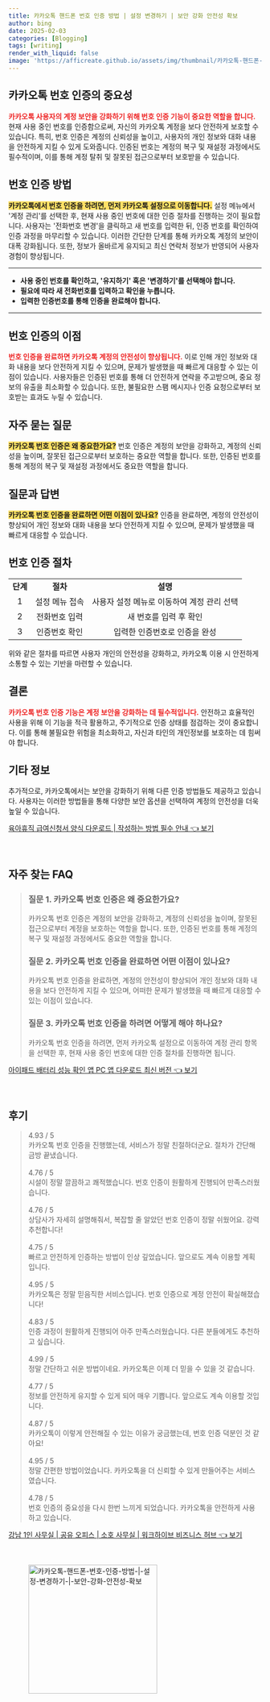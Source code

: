 ```yaml
---
title: 카카오톡 핸드폰 번호 인증 방법 | 설정 변경하기 | 보안 강화 안전성 확보
author: bing
date: 2025-02-03
categories: [Blogging]
tags: [writing]
render_with_liquid: false
image: 'https://afficreate.github.io/assets/img/thumbnail/카카오톡-핸드폰-번호-인증-방법-|-설정-변경하기-|-보안-강화-안전성-확보.webp'
---
```



<h2 id='카카오톡_번호_인증의_중요성'>카카오톡 번호 인증의 중요성</h2>

<p><b><span style="color: #ee2323;">카카오톡 사용자의 계정 보안을 강화하기 위해 번호 인증 기능이 중요한 역할을 합니다.</span></b> 현재 사용 중인 번호를 인증함으로써, 자신의 카카오톡 계정을 보다 안전하게 보호할 수 있습니다. 특히, 번호 인증은 계정의 신뢰성을 높이고, 사용자의 개인 정보와 대화 내용을 안전하게 지킬 수 있게 도와줍니다. 인증된 번호는 계정의 복구 및 재설정 과정에서도 필수적이며, 이를 통해 계정 탈취 및 잘못된 접근으로부터 보호받을 수 있습니다.</p>

<h2 id='번호_인증_방법'>번호 인증 방법</h2>

<p><b><span style="background-color: #ffe066;">카카오톡에서 번호 인증을 하려면, 먼저 카카오톡 설정으로 이동합니다.</span></b> 설정 메뉴에서 '계정 관리'를 선택한 후, 현재 사용 중인 번호에 대한 인증 절차를 진행하는 것이 필요합니다. 사용자는 '전화번호 변경'을 클릭하고 새 번호를 입력한 뒤, 인증 번호를 확인하여 인증 과정을 마무리할 수 있습니다. 이러한 간단한 단계를 통해 카카오톡 계정의 보안이 대폭 강화됩니다. 또한, 정보가 올바르게 유지되고 최신 연락처 정보가 반영되어 사용자 경험이 향상됩니다.</p>

<hr />

<ul>
    <li><b>사용 중인 번호를 확인하고, '유지하기' 혹은 '변경하기'를 선택해야 합니다.</b></li>
    <li><b>필요에 따라 새 전화번호를 입력하고 확인을 누릅니다.</b></li>
    <li><b>입력한 인증번호를 통해 인증을 완료해야 합니다.</b></li>
</ul>

<hr />

<h2 id='번호_인증의_이점'>번호 인증의 이점</h2>

<p><b><span style="color: #ee2323;">번호 인증을 완료하면 카카오톡 계정의 안전성이 향상됩니다.</span></b> 이로 인해 개인 정보와 대화 내용을 보다 안전하게 지킬 수 있으며, 문제가 발생했을 때 빠르게 대응할 수 있는 이점이 있습니다. 사용자들은 인증된 번호를 통해 더 안전하게 연락을 주고받으며, 중요 정보의 유출을 최소화할 수 있습니다. 또한, 불필요한 스팸 메시지나 인증 요청으로부터 보호받는 효과도 누릴 수 있습니다.</p>

<h2 id='자주_묻는_질문'>자주 묻는 질문</h2>

<p><b><span style="background-color: #ffe066;">카카오톡 번호 인증은 왜 중요한가요?</span></b> 번호 인증은 계정의 보안을 강화하고, 계정의 신뢰성을 높이며, 잘못된 접근으로부터 보호하는 중요한 역할을 합니다. 또한, 인증된 번호를 통해 계정의 복구 및 재설정 과정에서도 중요한 역할을 합니다.</p>

<h2 id='질문_과_답변'>질문과 답변</h2>

<p><b><span style="background-color: #ffe066;">카카오톡 번호 인증을 완료하면 어떤 이점이 있나요?</span></b> 인증을 완료하면, 계정의 안전성이 향상되어 개인 정보와 대화 내용을 보다 안전하게 지킬 수 있으며, 문제가 발생했을 때 빠르게 대응할 수 있습니다.</p>

<h2 id='번호_인증_절차'>번호 인증 절차</h2>

<table>
    <tr>
        <td style="text-align: center; height: 17px;"><b>단계</b></td>
        <td style="text-align: center; height: 17px;"><b>절차</b></td>
        <td style="text-align: center; height: 17px;"><b>설명</b></td>
    </tr>
    <tr>
        <td style="text-align: center; height: 17px;">1</td>
        <td style="text-align: center; height: 17px;">설정 메뉴 접속</td>
        <td style="text-align: center; height: 17px;">사용자 설정 메뉴로 이동하여 계정 관리 선택</td>
    </tr>
    <tr>
        <td style="text-align: center; height: 17px;">2</td>
        <td style="text-align: center; height: 17px;">전화번호 입력</td>
        <td style="text-align: center; height: 17px;">새 번호를 입력 후 확인</td>
    </tr>
    <tr>
        <td style="text-align: center; height: 17px;">3</td>
        <td style="text-align: center; height: 17px;">인증번호 확인</td>
        <td style="text-align: center; height: 17px;">입력한 인증번호로 인증을 완성</td>
    </tr>
</table>

<p>위와 같은 절차를 따르면 사용자 개인의 안전성을 강화하고, 카카오톡 이용 시 안전하게 소통할 수 있는 기반을 마련할 수 있습니다.</p>

<h2 id='결론'>결론</h2>

<p><b><span style="color: #ee2323;">카카오톡 번호 인증 기능은 계정 보안을 강화하는 데 필수적입니다.</span></b> 안전하고 효율적인 사용을 위해 이 기능을 적극 활용하고, 주기적으로 인증 상태를 점검하는 것이 중요합니다. 이를 통해 불필요한 위험을 최소화하고, 자신과 타인의 개인정보를 보호하는 데 힘써야 합니다.</p>

<h2 id='기타_정보'>기타 정보</h2>

<p>추가적으로, 카카오톡에서는 보안을 강화하기 위해 다른 인증 방법들도 제공하고 있습니다. 사용자는 이러한 방법들을 통해 다양한 보안 옵션을 선택하여 계정의 안전성을 더욱 높일 수 있습니다.</p>


<p><a class="click-button" title="육아휴직 급여신청서 양식 다운로드 | 작성하는 방법 필수 안내" href="https://afficreate.github.io/posts/%EC%9C%A1%EC%95%84%ED%9C%B4%EC%A7%81-%EA%B8%89%EC%97%AC%EC%8B%A0%EC%B2%AD%EC%84%9C-%EC%96%91%EC%8B%9D-%EB%8B%A4%EC%9A%B4%EB%A1%9C%EB%93%9C-%EC%9E%91%EC%84%B1%ED%95%98%EB%8A%94-%EB%B0%A9%EB%B2%95-%ED%95%84%EC%88%98-%EC%95%88%EB%82%B4/" rel="dofollow">육아휴직 급여신청서 양식 다운로드 | 작성하는 방법 필수 안내 👈 보기</a></p><br>
<h2 id='자주_찾는_FAQ'>자주 찾는 FAQ</h2>
<div itemscope="" itemtype="https://schema.org/FAQPage">
<blockquote>
<div itemscope="" itemprop="mainEntity" itemtype="https://schema.org/Question">
<h3 itemprop="name">질문 1. 카카오톡 번호 인증은 왜 중요한가요?</h3>
<div itemscope="" itemprop="acceptedAnswer" itemtype="https://schema.org/Answer">
<span itemprop="text">
<p>카카오톡 번호 인증은 계정의 보안을 강화하고, 계정의 신뢰성을 높이며, 잘못된 접근으로부터 계정을 보호하는 역할을 합니다. 또한, 인증된 번호를 통해 계정의 복구 및 재설정 과정에서도 중요한 역할을 합니다.</p>
</span>
</div>
</div>
<div itemscope="" itemprop="mainEntity" itemtype="https://schema.org/Question">
<h3 itemprop="name">질문 2. 카카오톡 번호 인증을 완료하면 어떤 이점이 있나요?</h3>
<div itemscope="" itemprop="acceptedAnswer" itemtype="https://schema.org/Answer">
<span itemprop="text">
<p>카카오톡 번호 인증을 완료하면, 계정의 안전성이 향상되어 개인 정보와 대화 내용을 보다 안전하게 지킬 수 있으며, 어떠한 문제가 발생했을 때 빠르게 대응할 수 있는 이점이 있습니다.</p>
</span>
</div>
</div>
<div itemscope="" itemprop="mainEntity" itemtype="https://schema.org/Question">
<h3 itemprop="name">질문 3. 카카오톡 번호 인증을 하려면 어떻게 해야 하나요?</h3>
<div itemscope="" itemprop="acceptedAnswer" itemtype="https://schema.org/Answer">
<span itemprop="text">
<p>카카오톡 번호 인증을 하려면, 먼저 카카오톡 설정으로 이동하여 계정 관리 항목을 선택한 후, 현재 사용 중인 번호에 대한 인증 절차를 진행하면 됩니다.</p>
</span>
</div>
</div>
</blockquote>
</div>
<p><a class="click-button" title="아이패드 배터리 성능 확인 앱 PC 앱 다운로드 최신 버전" href="https://afficreate.github.io/posts/%EC%95%84%EC%9D%B4%ED%8C%A8%EB%93%9C-%EB%B0%B0%ED%84%B0%EB%A6%AC-%EC%84%B1%EB%8A%A5-%ED%99%95%EC%9D%B8-%EC%95%B1-PC-%EC%95%B1-%EB%8B%A4%EC%9A%B4%EB%A1%9C%EB%93%9C-%EC%B5%9C%EC%8B%A0-%EB%B2%84%EC%A0%84/" rel="dofollow">아이패드 배터리 성능 확인 앱 PC 앱 다운로드 최신 버전 👈 보기</a></p><br>
<h2 id='후기'>후기</h2>
<div itemscope itemtype="https://schema.org/Product">
  <blockquote>
  <div itemprop="review" itemscope itemtype="https://schema.org/Review">
      <div itemprop="reviewRating" itemscope itemtype="https://schema.org/Rating"> <span itemprop="ratingValue">4.93</span> / <span itemprop="bestRating">5</span> </div>
      <span itemprop="reviewBody">카카오톡 번호 인증을 진행했는데, 서비스가 정말 친절하더군요. 절차가 간단해 금방 끝냈습니다.</span>
  </div>
  <br>
  <div itemprop="review" itemscope itemtype="https://schema.org/Review">
      <div itemprop="reviewRating" itemscope itemtype="https://schema.org/Rating"> <span itemprop="ratingValue">4.76</span> / <span itemprop="bestRating">5</span> </div>
      <span itemprop="reviewBody">시설이 정말 깔끔하고 쾌적했습니다. 번호 인증이 원활하게 진행되어 만족스러웠습니다.</span>
  </div>
  <br>
  <div itemprop="review" itemscope itemtype="https://schema.org/Review">
      <div itemprop="reviewRating" itemscope itemtype="https://schema.org/Rating"> <span itemprop="ratingValue">4.76</span> / <span itemprop="bestRating">5</span> </div>
      <span itemprop="reviewBody">상담사가 자세히 설명해줘서, 복잡할 줄 알았던 번호 인증이 정말 쉬웠어요. 강력 추천합니다!</span>
  </div>
  <br>
  <div itemprop="review" itemscope itemtype="https://schema.org/Review">
      <div itemprop="reviewRating" itemscope itemtype="https://schema.org/Rating"> <span itemprop="ratingValue">4.75</span> / <span itemprop="bestRating">5</span> </div>
      <span itemprop="reviewBody">빠르고 안전하게 인증하는 방법이 인상 깊었습니다. 앞으로도 계속 이용할 계획입니다.</span>
  </div>
  <br>
  <div itemprop="review" itemscope itemtype="https://schema.org/Review">
      <div itemprop="reviewRating" itemscope itemtype="https://schema.org/Rating"> <span itemprop="ratingValue">4.95</span> / <span itemprop="bestRating">5</span> </div>
      <span itemprop="reviewBody">카카오톡은 정말 믿음직한 서비스입니다. 번호 인증으로 계정 안전이 확실해졌습니다!</span>
  </div>
  <br>
  <div itemprop="review" itemscope itemtype="https://schema.org/Review">
      <div itemprop="reviewRating" itemscope itemtype="https://schema.org/Rating"> <span itemprop="ratingValue">4.83</span> / <span itemprop="bestRating">5</span> </div>
      <span itemprop="reviewBody">인증 과정이 원활하게 진행되어 아주 만족스러웠습니다. 다른 분들에게도 추천하고 싶습니다.</span>
  </div>
  <br>
  <div itemprop="review" itemscope itemtype="https://schema.org/Review">
      <div itemprop="reviewRating" itemscope itemtype="https://schema.org/Rating"> <span itemprop="ratingValue">4.99</span> / <span itemprop="bestRating">5</span> </div>
      <span itemprop="reviewBody">정말 간단하고 쉬운 방법이네요. 카카오톡은 이제 더 믿을 수 있을 것 같습니다.</span>
  </div>
  <br>
  <div itemprop="review" itemscope itemtype="https://schema.org/Review">
      <div itemprop="reviewRating" itemscope itemtype="https://schema.org/Rating"> <span itemprop="ratingValue">4.77</span> / <span itemprop="bestRating">5</span> </div>
      <span itemprop="reviewBody">정보를 안전하게 유지할 수 있게 되어 매우 기쁩니다. 앞으로도 계속 이용할 것입니다.</span>
  </div>
  <br>
  <div itemprop="review" itemscope itemtype="https://schema.org/Review">
      <div itemprop="reviewRating" itemscope itemtype="https://schema.org/Rating"> <span itemprop="ratingValue">4.87</span> / <span itemprop="bestRating">5</span> </div>
      <span itemprop="reviewBody">카카오톡이 이렇게 안전해질 수 있는 이유가 궁금했는데, 번호 인증 덕분인 것 같아요!</span>
  </div>
  <br>
  <div itemprop="review" itemscope itemtype="https://schema.org/Review">
      <div itemprop="reviewRating" itemscope itemtype="https://schema.org/Rating"> <span itemprop="ratingValue">4.95</span> / <span itemprop="bestRating">5</span> </div>
      <span itemprop="reviewBody">정말 간편한 방법이었습니다. 카카오톡을 더 신뢰할 수 있게 만들어주는 서비스였습니다.</span>
  </div>
  <br>
  <div itemprop="review" itemscope itemtype="https://schema.org/Review">
      <div itemprop="reviewRating" itemscope itemtype="https://schema.org/Rating"> <span itemprop="ratingValue">4.78</span> / <span itemprop="bestRating">5</span> </div>
      <span itemprop="reviewBody">번호 인증의 중요성을 다시 한번 느끼게 되었습니다. 카카오톡을 안전하게 사용하고 있습니다.</span>
  </div>
  </blockquote>
</div>
<p><a class="click-button" title="강남 1인 사무실 | 공유 오피스 | 소호 사무실 | 워크하이브 비즈니스 허브" href="https://afficreate.github.io/posts/%EA%B0%95%EB%82%A8-1%EC%9D%B8-%EC%82%AC%EB%AC%B4%EC%8B%A4-%EA%B3%B5%EC%9C%A0-%EC%98%A4%ED%94%BC%EC%8A%A4-%EC%86%8C%ED%98%B8-%EC%82%AC%EB%AC%B4%EC%8B%A4-%EC%9B%8C%ED%81%AC%ED%95%98%EC%9D%B4%EB%B8%8C-%EB%B9%84%EC%A6%88%EB%8B%88%EC%8A%A4-%ED%97%88%EB%B8%8C/" rel="dofollow">강남 1인 사무실 | 공유 오피스 | 소호 사무실 | 워크하이브 비즈니스 허브 👈 보기</a></p><br>
<figure class="image"><img src="https://afficreate.github.io/assets/img/thumbnail/카카오톡-핸드폰-번호-인증-방법-|-설정-변경하기-|-보안-강화-안전성-확보.webp" alt="카카오톡-핸드폰-번호-인증-방법-|-설정-변경하기-|-보안-강화-안전성-확보" width="256" height="256"></figure>